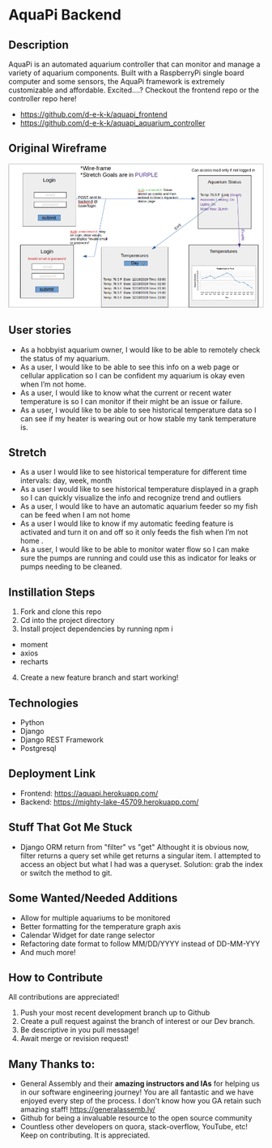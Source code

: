 # AquaPi Backend

## Description
AquaPi is an automated aquarium controller that can monitor and manage a variety of aquarium components. Built with a RaspberryPi single board computer and some sensors, the AquaPi framework is extremely customizable and affordable. Excited….? Checkout the frontend repo or the controller repo here! 
- https://github.com/d-e-k-k/aquapi_frontend 
- https://github.com/d-e-k-k/aquapi_aquarium_controller

## Original Wireframe
![](planning/images/wire_frame.png) 

## User stories

- As a hobbyist aquarium owner, I would like to be able to remotely check the status of my aquarium.
- As a user, I would like to be able to see this info on a web page or cellular application so I can be confident my aquarium is okay even when I’m not home.
- As a user, I would like to  know what the current or recent water temperature is so I can monitor if their might be an issue or failure.
- As a user, I would like to be able to see historical temperature data so I can see if my heater is wearing out or how stable my tank temperature is.

## Stretch

- As a user I would like to see historical temperature for different time intervals: day, week, month
- As a user I would like to see historical temperature displayed in a graph so I can quickly visualize the info and recognize trend and outliers
- As a user, I would like to have an automatic aquarium feeder so my fish can be feed when I am not home
- As a user I would like to know if my automatic feeding feature is activated and turn it on and off so it only feeds the fish when I’m not home .
- As a user, I would like to be able to monitor water flow so I can make sure the pumps are running and could use this as indicator for leaks or pumps needing to be cleaned.


## Instillation Steps
1. Fork and clone this repo
2. Cd into the project directory
3. Install project dependencies by running npm i 
  - moment
  - axios
  - recharts
  
4. Create a new feature branch and start working!

## Technologies
- Python
- Django
- Django REST Framework
- Postgresql

## Deployment Link
- Frontend: https://aquapi.herokuapp.com/
- Backend: https://mighty-lake-45709.herokuapp.com/

## Stuff That Got Me Stuck
- Django ORM return from "filter" vs "get"
Althought it is obvious now, filter returns a query set while get returns a singular item. I attempted to access an object but what I had was a queryset. Solution: grab the index or switch the method to git.

## Some Wanted/Needed Additions 
- Allow for multiple aquariums to be monitored 
- Better formatting for the temperature graph axis 
- Calendar Widget for date range selector
- Refactoring date format to follow MM/DD/YYYY instead of DD-MM-YYY
- And much more!

## How to Contribute 
All contributions are appreciated!
1. Push your most recent development branch up to Github
2. Create a pull request against the branch of interest or our Dev branch.
3. Be descriptive in you pull message!
4. Await merge or revision request!

## Many Thanks to: 
- General Assembly and their **amazing instructors and IAs** for helping us in our software engineering journey! You are all fantastic and we have enjoyed every step of the process. I don't know how you GA retain such amazing staff! https://generalassemb.ly/
- Github for being a invaluable resource to the open source community
- Countless other developers on quora, stack-overflow, YouTube, etc! Keep on contributing. It is appreciated. 
